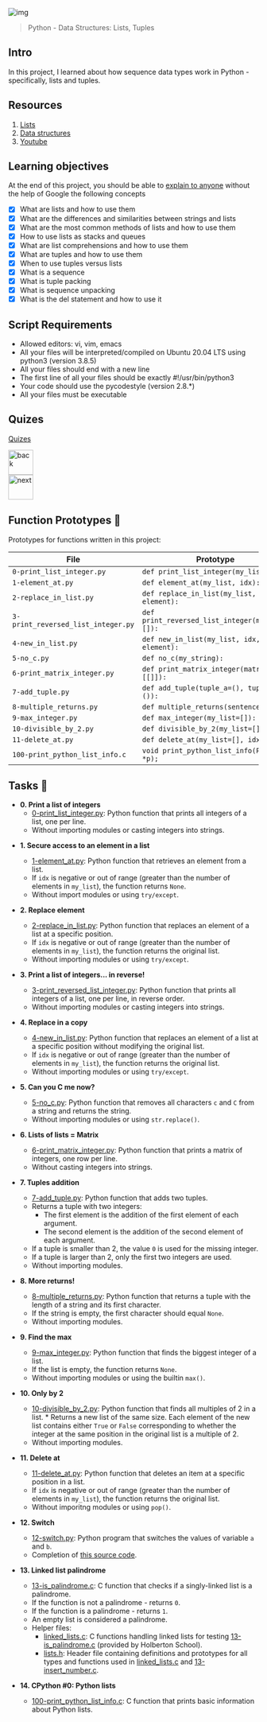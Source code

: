 ![img](https://assets.imaginablefutures.com/media/images/ALX_Logo.max-200x150.png)

> Python - Data Structures: Lists, Tuples

## Intro

In this project, I learned about how sequence data types work in
Python - specifically, lists and tuples.

## Resources

1. [Lists](https://docs.python.org/3/tutorial/introduction.html#lists)
2. [Data structures ](https://docs.python.org/3/tutorial/datastructures.html)
3. [Youtube](https://www.youtube.com/watch?v=A1HUzrvS-Pw)

## Learning objectives

At the end of this project, you should be able to [explain to anyone](https://fs.blog/feynman-learning-technique/) without the help of Google the following concepts

- [x] What are lists and how to use them
- [x] What are the differences and similarities between strings and lists
- [x] What are the most common methods of lists and how to use them
- [x] How to use lists as stacks and queues
- [x] What are list comprehensions and how to use them
- [x] What are tuples and how to use them
- [x] When to use tuples versus lists
- [x] What is a sequence
- [x] What is tuple packing
- [x] What is sequence unpacking
- [x] What is the del statement and how to use it

## Script Requirements

- Allowed editors: vi, vim, emacs
- All your files will be interpreted/compiled on Ubuntu 20.04 LTS using python3 (version 3.8.5)
- All your files should end with a new line
- The first line of all your files should be exactly #!/usr/bin/python3
- Your code should use the pycodestyle (version 2.8.\*)
- All your files must be executable

## Quizes

[Quizes](./quiz.md)

<div style='postion:relative'>
<a href="../0x02-python-import_modules"><img src="https://www.svgrepo.com/show/94045/back.svg" alt="back" width="50px"></a></div>

<div style='postion:relative'><a href="../0x04-python-more_data_structures"><img src="https://www.svgrepo.com/show/326975/chevron-forward-circle-sharp.svg" alt="next" width="50px"></a></div>

## Function Prototypes :floppy_disk:

Prototypes for functions written in this project:

| File                               | Prototype                                      |
| ---------------------------------- | ---------------------------------------------- |
| `0-print_list_integer.py`          | `def print_list_integer(my_list=[]):`          |
| `1-element_at.py`                  | `def element_at(my_list, idx):`                |
| `2-replace_in_list.py`             | `def replace_in_list(my_list, idx, element):`  |
| `3-print_reversed_list_integer.py` | `def print_reversed_list_integer(my_list=[]):` |
| `4-new_in_list.py`                 | `def new_in_list(my_list, idx, element):`      |
| `5-no_c.py`                        | `def no_c(my_string):`                         |
| `6-print_matrix_integer.py`        | `def print_matrix_integer(matrix=[[]]):`       |
| `7-add_tuple.py`                   | `def add_tuple(tuple_a=(), tuple_b=()):`       |
| `8-multiple_returns.py`            | `def multiple_returns(sentence):`              |
| `9-max_integer.py`                 | `def max_integer(my_list=[]):`                 |
| `10-divisible_by_2.py`             | `def divisible_by_2(my_list=[]):`              |
| `11-delete_at.py`                  | `def delete_at(my_list=[], idx=0):`            |
| `100-print_python_list_info.c`     | `void print_python_list_info(PyObject *p);`    |

## Tasks :page_with_curl:

- **0. Print a list of integers**
  - [0-print_list_integer.py](./0-print_list_integer.py): Python function that prints all
    integers of a list, one per line.
  - Without importing modules or casting integers into strings.

* **1. Secure access to an element in a list**

  - [1-element_at.py](./1-element_at.py): Python function that retrieves an element
    from a list.
  - If `idx` is negative or out of range (greater than the number of elements in
    `my_list`), the function returns `None`.
  - Without import modules or using `try/except`.

* **2. Replace element**

  - [2-replace_in_list.py](./2-replace_in_list.py): Python function that replaces an element
    of a list at a specific position.
  - If `idx` is negative or out of range (greater than the number of elements
    in `my_list`), the function returns the original list.
  - Without importing modules or using `try/except`.

* **3. Print a list of integers... in reverse!**

  - [3-print_reversed_list_integer.py](./3-print_reversed_list_integer.py): Python
    function that prints all integers of a list, one per line, in reverse order.
  - Without importing modules or casting integers into strings.

* **4. Replace in a copy**

  - [4-new_in_list.py](./4-new_in_list.py): Python function that replaces an element of a
    list at a specific position without modifying the original list.
  - If `idx` is negative or out of range (greater than the number of elements in
    `my_list`), the function returns the original list.
  - Without importing modules or using `try/except`.

* **5. Can you C me now?**
  - [5-no_c.py](./5-no_c.py): Python function that removes all characters `c`
    and `C` from a string and returns the string.
  - Without importing modules or using `str.replace()`.
* **6. Lists of lists = Matrix**

  - [6-print_matrix_integer.py](./6-print_matrix_integer.py): Python function that prints
    a matrix of integers, one row per line.
  - Without casting integers into strings.

* **7. Tuples addition**

  - [7-add_tuple.py](./7-add_tuple.py): Python function that adds two tuples.
  - Returns a tuple with two integers:
    - The first element is the addition of the first element of each argument.
    - The second element is the addition of the second element of each argument.
  - If a tuple is smaller than 2, the value `0` is used for the missing integer.
  - If a tuple is larger than 2, only the first two integers are used.
  - Without importing modules.

* **8. More returns!**

  - [8-multiple_returns.py](./8-multiple_returns.py): Python function that returns a
    tuple with the length of a string and its first character.
  - If the string is empty, the first character should equal `None`.
  - Without importing modules.

* **9. Find the max**

  - [9-max_integer.py](./9-max_integer.py): Python function that finds the biggest integer
    of a list.
  - If the list is empty, the function returns `None`.
  - Without importing modules or using the builtin `max()`.

* **10. Only by 2**

  - [10-divisible_by_2.py](./10-divisible_by_2.py): Python function that finds all multiples
    of 2 in a list. \* Returns a new list of the same size. Each element of the new
    list contains either `True` or `False` corresponding to whether the integer at
    the same position in the original list is a multiple of 2.
  - Without importing modules.

* **11. Delete at**

  - [11-delete_at.py](./11-delete_at.py): Python function that deletes an item at
    a specific position in a list.
  - If `idx` is negative or out of range (greater than the number of elements in
    `my_list`), the function returns the original list.
  - Without imporitng modules or using `pop()`.

* **12. Switch**

  - [12-switch.py](./12-switch.py): Python program that switches the values of
    variable `a` and `b`.
  - Completion of [this source code](https://github.com/alx-tools/0x03.py/blob/master/12-switch_py).

* **13. Linked list palindrome**

  - [13-is_palindrome.c](./13-is_palindrome.c): C function that checks if a
    singly-linked list is a palindrome.
  - If the function is not a palindrome - returns `0`.
  - If the function is a palindrome - returns `1`.
  - An empty list is considered a palindrome.
  - Helper files:
    - [linked_lists.c](./linked_lists.c): C functions handling linked lists for
      testing [13-is_palindrome.c](./13-is_palindrome.c) (provided by Holberton School).
    - [lists.h](./lists.h): Header file containing definitions and prototypes for all types
      and functions used in [linked_lists.c](./linked_lists.c) and
      [13-insert_number.c](./13-insert_number.c).

* **14. CPython #0: Python lists**
  - [100-print_python_list_info.c](./100-print_python_list_info.c): C function that
    prints basic information about Python lists.
